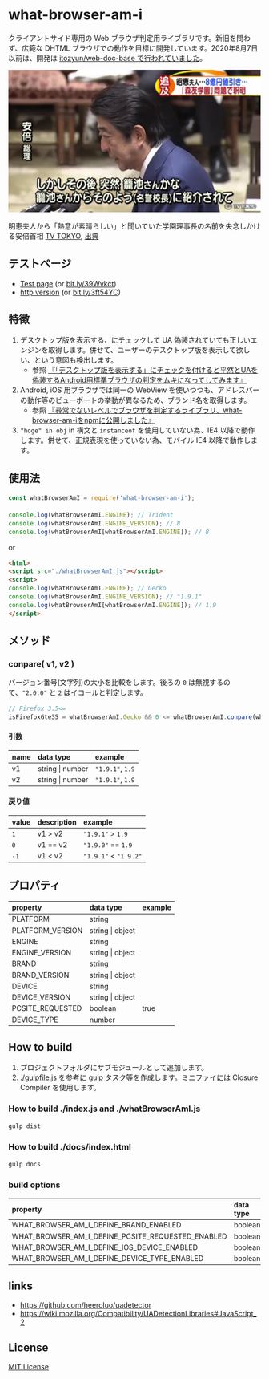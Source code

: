 # what-browser-am-i

クライアントサイド専用の Web ブラウザ判定用ライブラリです。新旧を問わず、広範な DHTML ブラウザでの動作を目標に開発しています。2020年8月7日以前は、開発は [itozyun/web-doc-base で行われていました](https://github.com/itozyun/web-doc-base/commit/0fc3de23cc6c073efe5959ffb9e5381635f89811)。

![明恵夫人から「熱意が素晴らしい」と聞いていた学園理事長の名前を失念しかける安倍首相](maybe-kagoike.jpg "籠池さんかな？")

明恵夫人から「熱意が素晴らしい」と聞いていた学園理事長の名前を失念しかける安倍首相 [TV TOKYO](https://www.tv-tokyo.co.jp/genre_biz/), [出典](https://twitter.com/jucnag/status/842259402321145856)

## テストページ

* [Test page](https://itozyun.github.io/what-browser-am-i/) (or [bit.ly/39Wvkct](https://bit.ly/39Wvkct))
* [http version](http://my-http-proxy-856.appspot.com/itozyun.github.io/what-browser-am-i/) (or [bit.ly/3ft54YC](http://bit.ly/3ft54YC))

## 特徴

1. デスクトップ版を表示する、にチェックして UA 偽装されていても正しいエンジンを取得します。併せて、ユーザーのデスクトップ版を表示して欲しい、という意図も検出します。
    * 参照 [『「デスクトップ版を表示する」にチェックを付けると平然とUAを偽装するAndroid用標準ブラウザの判定をムキになってしてみます』](//outcloud.blogspot.com/2017/10/uaDetector.html)
2. Android, iOS 用ブラウザでは同一の WebView を使いつつも、アドレスバーの動作等のビューポートの挙動が異なるため、ブランド名を取得します。
    * 参照 [『尋常でないレベルでブラウザを判定するライブラリ、what-browser-am-iをnpmに公開しました』](//outcloud.blogspot.com/2020/08/what-browser-am-i.html)
3. `"hoge" in obj` in 構文と `instanceof` を使用していない為、IE4 以降で動作します。併せて、正規表現を使っていない為、モバイル IE4 以降で動作します。 

## 使用法

~~~js
const whatBrowserAmI = require('what-browser-am-i');

console.log(whatBrowserAmI.ENGINE); // Trident
console.log(whatBrowserAmI.ENGINE_VERSION); // 8
console.log(whatBrowserAmI[whatBrowserAmI.ENGINE]); // 8
~~~

or

~~~html
<html>
<script src="./whatBrowserAmI.js"></script>
<script>
console.log(whatBrowserAmI.ENGINE); // Gecko
console.log(whatBrowserAmI.ENGINE_VERSION); // "1.9.1"
console.log(whatBrowserAmI[whatBrowserAmI.ENGINE]); // 1.9
</script>
~~~

## メソッド

### conpare( v1, v2 )

バージョン番号(文字列)の大小を比較をします。後ろの `0` は無視するので、`"2.0.0"` と `2` はイコールと判定します。

~~~js
// Firefox 3.5<=
isFirefoxGte35 = whatBrowserAmI.Gecko && 0 <= whatBrowserAmI.conpare(whatBrowserAmI.ENGINE_VERSION, '1.9.1');
~~~

#### 引数

| name     | data type        | example          |
|:---------|:-----------------|:-----------------|
| v1       | string \| number | `"1.9.1"`, `1.9` |
| v2       | string \| number | `"1.9.1"`, `1.9` |

#### 戻り値

| value     | description | example               |
|:----------|:------------|:----------------------|
| `1`       | v1 > v2     | `"1.9.1"` > `1.9`     |
| `0`       | v1 == v2    | `"1.9.0"` == `1.9`    |
| `-1`      | v1 < v2     | `"1.9.1"` < `"1.9.2"` |

## プロパティ

| property         | data type        | example       |
|:-----------------|:-----------------|:--------------|
| PLATFORM         | string           |               |
| PLATFORM_VERSION | string \| object |               |
| ENGINE           | string           |               |
| ENGINE_VERSION   | string \| object |               |
| BRAND            | string           |               |
| BRAND_VERSION    | string \| object |               |
| DEVICE           | string           |               |
| DEVICE_VERSION   | string \| object |               |
| PCSITE_REQUESTED | boolean          | true          |
| DEVICE_TYPE      | number           |               |

## How to build

1. プロジェクトフォルダにサブモジュールとして追加します。
2. [./gulpfile.js](./gulpfile.js) を参考に gulp タスク等を作成します。ミニファイには Closure Compiler を使用します。

### How to build ./index.js and ./whatBrowserAmI.js

~~~bat
gulp dist
~~~

### How to build ./docs/index.html

~~~bat
gulp docs
~~~

### build options 

| property                                          | data type | default value |
|:--------------------------------------------------|:----------|:--------------|
| WHAT_BROWSER_AM_I_DEFINE_BRAND_ENABLED            | boolean   | true          |
| WHAT_BROWSER_AM_I_DEFINE_PCSITE_REQUESTED_ENABLED | boolean   | true          |
| WHAT_BROWSER_AM_I_DEFINE_IOS_DEVICE_ENABLED       | boolean   | true          |
| WHAT_BROWSER_AM_I_DEFINE_DEVICE_TYPE_ENABLED      | boolean   | true          |

## links

* https://github.com/heeroluo/uadetector
* https://wiki.mozilla.org/Compatibility/UADetectionLibraries#JavaScript_2

## License

[MIT License](https://opensource.org/licenses/MIT)